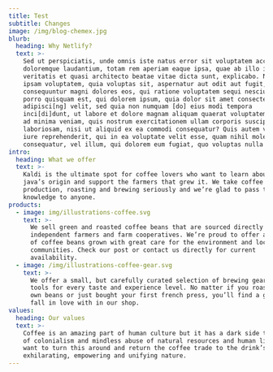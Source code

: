 ```yaml
---
title: Test
subtitle: Changes
image: /img/blog-chemex.jpg
blurb:
  heading: Why Netlify?
  text: >-
    Sed ut perspiciatis, unde omnis iste natus error sit voluptatem accusantium
    doloremque laudantium, totam rem aperiam eaque ipsa, quae ab illo inventore
    veritatis et quasi architecto beatae vitae dicta sunt, explicabo. Nemo enim
    ipsam voluptatem, quia voluptas sit, aspernatur aut odit aut fugit, sed quia
    consequuntur magni dolores eos, qui ratione voluptatem sequi nesciunt, neque
    porro quisquam est, qui dolorem ipsum, quia dolor sit amet consectetur
    adipisci[ng] velit, sed quia non numquam [do] eius modi tempora
    inci[di]dunt, ut labore et dolore magnam aliquam quaerat voluptatem. Ut enim
    ad minima veniam, quis nostrum exercitationem ullam corporis suscipit
    laboriosam, nisi ut aliquid ex ea commodi consequatur? Quis autem vel eum
    iure reprehenderit, qui in ea voluptate velit esse, quam nihil molestiae
    consequatur, vel illum, qui dolorem eum fugiat, quo voluptas nulla pariatur
intro:
  heading: What we offer
  text: >-
    Kaldi is the ultimate spot for coffee lovers who want to learn about their
    java’s origin and support the farmers that grew it. We take coffee
    production, roasting and brewing seriously and we’re glad to pass that
    knowledge to anyone.
products:
  - image: img/illustrations-coffee.svg
    text: >-
      We sell green and roasted coffee beans that are sourced directly from
      independent farmers and farm cooperatives. We’re proud to offer a variety
      of coffee beans grown with great care for the environment and local
      communities. Check our post or contact us directly for current
      availability.
  - image: /img/illustrations-coffee-gear.svg
    text: >-
      We offer a small, but carefully curated selection of brewing gear and
      tools for every taste and experience level. No matter if you roast your
      own beans or just bought your first french press, you’ll find a gadget to
      fall in love with in our shop.
values:
  heading: Our values
  text: >-
    Coffee is an amazing part of human culture but it has a dark side too – one
    of colonialism and mindless abuse of natural resources and human lives. We
    want to turn this around and return the coffee trade to the drink’s
    exhilarating, empowering and unifying nature.
---
```


